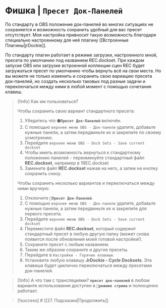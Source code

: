 # Фишка | **`Пресет Док-Панелей`**

По стандарту в OBS положение док-панелей во многих ситуациях не сохраняется и возможность сохранить удобный для вас пресет отсутствует. Моя настройка привносит такую возможность благодаря специально настроенному для неё плагину [[Встроенные Плагины|jrDockie]]. 

По стандарту плагин работает в режиме загрузки, настроенного мной, пресета по умолчанию под названием REС.dockset. При каждом запуске OBS или загрузке встроенной коллекции сцен REC будет загружаться пресет по умолчанию чтобы вернуть всё на свои места. Но вы можете не только изменить и сохранить свою вариацию пресета док-панелей, но создать несколько таковых под разные задачи и переключаться между ними в любой момент с помощью сочетания клавиш.

> [!info] Как им пользоваться?
> 
> Чтобы сохранить свою вариант стандартного пресета:
> 1. Убедитесь что **`🟢Пресет Док-Панелей`** включён.
> 2. С помощью `верхнее меню OBS - Док-панели` удалите, добавьте нужные панели, а затем передвиньте их и закрепите по своему усмотрению.
> 3. Перейдите `верхнее меню OBS - Dock Sets - Save current dockset`
> 4. Чтобы иметь возможность вернуться к стандартному положению панелей - переименуйте стандартный файл **REС.dockset**, например в 1REС.dockset
> 5. Замените файл **REС.dockset** нажав на него, а затем на кнопку сохранить снизу.
> 
> Чтобы сохранить несколько вариантов и переключаться между ними вручную:
> 1. Отключите **`🔴Пресет Док-Панелей`**.
> 2. С помощью `верхнее меню OBS - Док-панели` удалите, добавьте нужные панели, а затем передвиньте их и закрепите для первого пресета.
> 3. Перейдите `верхнее меню OBS - Dock Sets - Save current dockset`
> 4. Переместите файл **REС.dockset**, который содержит стандартный пресет в любую другую папку (может снова появится после обновления моей готовой настройки!).
> 5. Сохраните пресет с любым названием.
> 6. Таким же образом сохраните и другие пресеты.
> 7. Перейдите в `Настройки - Горячие клавиши`.
> 8. Установите любую клавишу **JrDockie - Cycle Docksets**. Эта клавиша будет циклично переключаться между пресетами док-панелей.

> [!info] А что там с трансляциями?
> **`пресет док-панелей`** в любом варианте использования доступен в **`📶режиме стрима`** и полноценно работает.

> [!success] # [[27. Подсказки|Продолжить]]